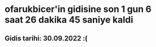 # ofarukbicer'in gidisine son 1 gun 6 saat 26 dakika 45 saniye kaldi

## Gidis tarihi: 30.09.2022 :(